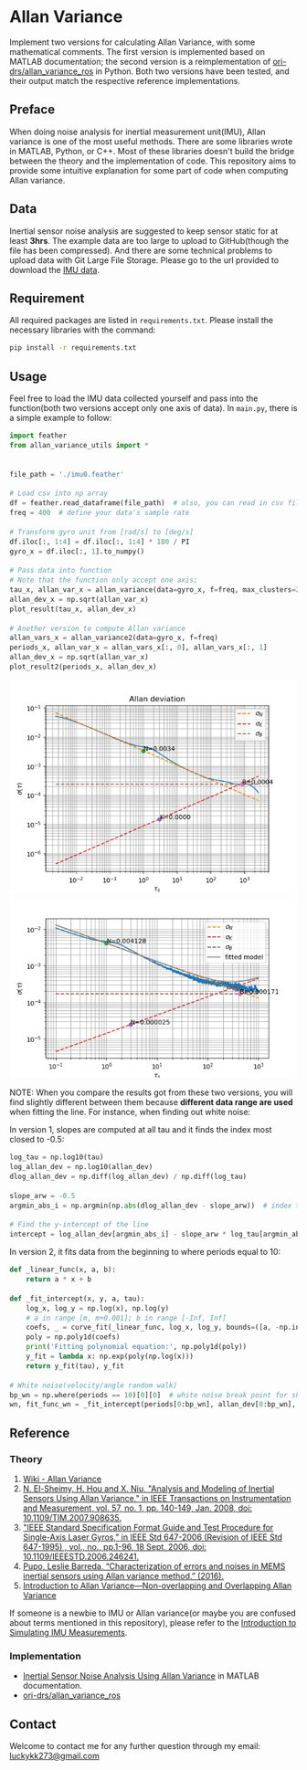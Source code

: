 # Allan Variance
Implement two versions for calculating Allan Variance, with some mathematical comments. The first version is implemented based on MATLAB documentation; the second version is a reimplementation of [ori-drs/allan_variance_ros](https://github.com/ori-drs/allan_variance_ros) in Python. Both two versions have been tested, and their output match the respective reference implementations.

## Preface
When doing noise analysis for inertial measurement unit(IMU), Allan variance is one of the most useful methods. There are some libraries wrote in MATLAB, Python, or C++. Most of these libraries doesn't build the bridge between the theory and the implementation of code. This repository aims to provide some intuitive explanation for some part of code when computing Allan variance.  

## Data
Inertial sensor noise analysis are suggested to keep sensor static for at least **3hrs**. The example data are too large to upload to GitHub(though the file has been compressed). And there are some technical problems to upload data with Git Large File Storage. Please go to the url provided to download the [IMU data](https://drive.google.com/file/d/1W6b9GrQ47dlNgfJLtvdxJ0_yoMjOvydz/view?usp=sharing).

## Requirement
All required packages are listed in `requirements.txt`. Please install the necessary libraries with the command:  
```bash
pip install -r requirements.txt
```

## Usage
Feel free to load the IMU data collected yourself and pass into the function(both two versions accept only one axis of data). In `main.py`, there is a simple example to follow: 
```Python
import feather
from allan_variance_utils import *


file_path = './imu0.feather'

# Load csv into np array
df = feather.read_dataframe(file_path)  # also, you can read in csv file with pandas
freq = 400  # define your data's sample rate

# Transform gyro unit from [rad/s] to [deg/s]
df.iloc[:, 1:4] = df.iloc[:, 1:4] * 180 / PI
gyro_x = df.iloc[:, 1].to_numpy()

# Pass data into function
# Note that the function only accept one axis;
tau_x, allan_var_x = allan_variance(data=gyro_x, f=freq, max_clusters=200)
allan_dev_x = np.sqrt(allan_var_x)
plot_result(tau_x, allan_dev_x)

# Another version to compute Allan variance
allan_vars_x = allan_variance2(data=gyro_x, f=freq)
periods_x, allan_var_x = allan_vars_x[:, 0], allan_vars_x[:, 1]
allan_dev_x = np.sqrt(allan_var_x)
plot_result2(periods_x, allan_dev_x)
```

![version1](https://github.com/luckykk273/Allan-Variance/blob/main/example_gyro_x.png)
![version2](https://github.com/luckykk273/Allan-Variance/blob/main/example_gyro_x2.png)

NOTE: When you compare the results got from these two versions, you will find slightly different between them because **different data range are used** when fitting the line. For instance, when finding out white noise:  

In version 1, slopes are computed at all tau and it finds the index most closed to -0.5:
```Python
log_tau = np.log10(tau)
log_allan_dev = np.log10(allan_dev)
dlog_allan_dev = np.diff(log_allan_dev) / np.diff(log_tau)

slope_arw = -0.5
argmin_abs_i = np.argmin(np.abs(dlog_allan_dev - slope_arw))  # index that are most closed to -0.5

# Find the y-intercept of the line
intercept = log_allan_dev[argmin_abs_i] - slope_arw * log_tau[argmin_abs_i]
```
In version 2, it fits data from the beginning to where periods equal to 10:
```Python
def _linear_func(x, a, b):
    return a * x + b

def _fit_intercept(x, y, a, tau):
    log_x, log_y = np.log(x), np.log(y)
    # a in range [m, m+0.001]; b in range [-Inf, Inf]
    coefs, _ = curve_fit(_linear_func, log_x, log_y, bounds=([a, -np.inf], [a + 0.001, np.inf]))
    poly = np.poly1d(coefs)
    print('Fitting polynomial equation:', np.poly1d(poly))
    y_fit = lambda x: np.exp(poly(np.log(x)))
    return y_fit(tau), y_fit

# White noise(velocity/angle random walk)
bp_wn = np.where(periods == 10)[0][0]  # white noise break point for short.
wn, fit_func_wn = _fit_intercept(periods[0:bp_wn], allan_dev[0:bp_wn], -0.5, 1.0)
```

## Reference
### Theory
1. [Wiki - Allan Variance](https://en.wikipedia.org/wiki/Allan_variance)  
2. [N. El-Sheimy, H. Hou and X. Niu, "Analysis and Modeling of Inertial Sensors Using Allan Variance," in IEEE Transactions on Instrumentation and Measurement, vol. 57, no. 1, pp. 140-149, Jan. 2008, doi: 10.1109/TIM.2007.908635.](https://ieeexplore.ieee.org/document/4404126)  
3. ["IEEE Standard Specification Format Guide and Test Procedure for Single-Axis Laser Gyros," in IEEE Std 647-2006 (Revision of IEEE Std 647-1995) , vol., no., pp.1-96, 18 Sept. 2006, doi: 10.1109/IEEESTD.2006.246241.](https://ieeexplore.ieee.org/document/1706054)  
4. [Pupo, Leslie Barreda. “Characterization of errors and noises in MEMS inertial sensors using Allan variance method.” (2016).](https://www.semanticscholar.org/paper/Characterization-of-errors-and-noises-in-MEMS-using-Pupo/b8d4eaa1ed06274534ebe843b2e5c881ac380dd9)  
5. [Introduction to Allan Variance—Non-overlapping and Overlapping Allan Variance](https://www.allaboutcircuits.com/technical-articles/intro-to-allan-variance-analysis-non-overlapping-and-overlapping-allan-variance/)

If someone is a newbie to IMU or Allan variance(or maybe you are confused about terms mentioned in this repository), please refer to the [Introduction to Simulating IMU Measurements](https://www.mathworks.com/help/nav/ug/introduction-to-simulating-imu-measurements.html).

### Implementation
- [Inertial Sensor Noise Analysis Using Allan Variance](https://www.mathworks.com/help/nav/ug/inertial-sensor-noise-analysis-using-allan-variance.html) in MATLAB documentation.  
- [ori-drs/allan_variance_ros](https://github.com/ori-drs/allan_variance_ros)  

## Contact
Welcome to contact me for any further question through my email:  
luckykk273@gmail.com
